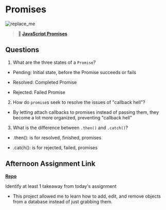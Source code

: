 # Promises

![replace_me](https://codeworks.blob.core.windows.net/public/assets/img/illustrations/placeholder.svg)

> **📖 [JavaScript Promises](https://codeworksacademy.com/fs-student-guide/resources/wk4/02-Promises)**

## Questions

1. What are the three states of a `Promise`?

- Pending: Initial state, before the Promise succeeds or fails

- Resolved: Completed Promise

- Rejected: Failed Promise

2. How do `promise`s seek to resolve the issues of "callback hell"?

- By letting attach callbacks to promises instead of passing them, they become a lot more organized, preventing "callback hell"

3. What is the difference between `.then()` and `.catch()`?

- .then(): is for resolved, finished, promises

- .catch(): is for rejected, failed, promises

## Afternoon Assignment Link

**[Repo](https://github.com/Enderdr4gon74/gregslist-async)**

Identify at least 1 takeaway from today's assignment

- This project allowed me to learn how to add, edit, and remove objects from a database instead of just grabbing them.
